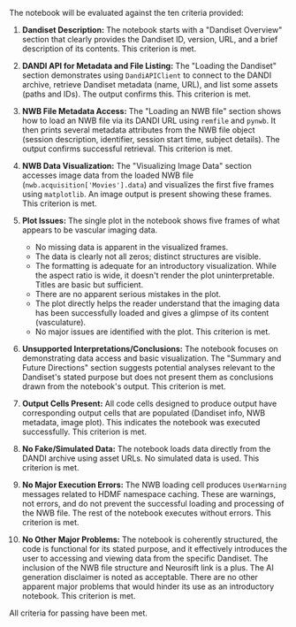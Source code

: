 The notebook will be evaluated against the ten criteria provided:

1.  **Dandiset Description:** The notebook starts with a "Dandiset Overview" section that clearly provides the Dandiset ID, version, URL, and a brief description of its contents. This criterion is met.

2.  **DANDI API for Metadata and File Listing:** The "Loading the Dandiset" section demonstrates using `DandiAPIClient` to connect to the DANDI archive, retrieve Dandiset metadata (name, URL), and list some assets (paths and IDs). The output confirms this. This criterion is met.

3.  **NWB File Metadata Access:** The "Loading an NWB file" section shows how to load an NWB file via its DANDI URL using `remfile` and `pynwb`. It then prints several metadata attributes from the NWB file object (session description, identifier, session start time, subject details). The output confirms successful retrieval. This criterion is met.

4.  **NWB Data Visualization:** The "Visualizing Image Data" section accesses image data from the loaded NWB file (`nwb.acquisition['Movies'].data`) and visualizes the first five frames using `matplotlib`. An image output is present showing these frames. This criterion is met.

5.  **Plot Issues:** The single plot in the notebook shows five frames of what appears to be vascular imaging data.
    *   No missing data is apparent in the visualized frames.
    *   The data is clearly not all zeros; distinct structures are visible.
    *   The formatting is adequate for an introductory visualization. While the aspect ratio is wide, it doesn't render the plot uninterpretable. Titles are basic but sufficient.
    *   There are no apparent serious mistakes in the plot.
    *   The plot directly helps the reader understand that the imaging data has been successfully loaded and gives a glimpse of its content (vasculature).
    *   No major issues are identified with the plot. This criterion is met.

6.  **Unsupported Interpretations/Conclusions:** The notebook focuses on demonstrating data access and basic visualization. The "Summary and Future Directions" section suggests potential analyses relevant to the Dandiset's stated purpose but does not present them as conclusions drawn from the notebook's output. This criterion is met.

7.  **Output Cells Present:** All code cells designed to produce output have corresponding output cells that are populated (Dandiset info, NWB metadata, image plot). This indicates the notebook was executed successfully. This criterion is met.

8.  **No Fake/Simulated Data:** The notebook loads data directly from the DANDI archive using asset URLs. No simulated data is used. This criterion is met.

9.  **No Major Execution Errors:** The NWB loading cell produces `UserWarning` messages related to HDMF namespace caching. These are warnings, not errors, and do not prevent the successful loading and processing of the NWB file. The rest of the notebook executes without errors. This criterion is met.

10. **No Other Major Problems:** The notebook is coherently structured, the code is functional for its stated purpose, and it effectively introduces the user to accessing and viewing data from the specific Dandiset. The inclusion of the NWB file structure and Neurosift link is a plus. The AI generation disclaimer is noted as acceptable. There are no other apparent major problems that would hinder its use as an introductory notebook. This criterion is met.

All criteria for passing have been met.